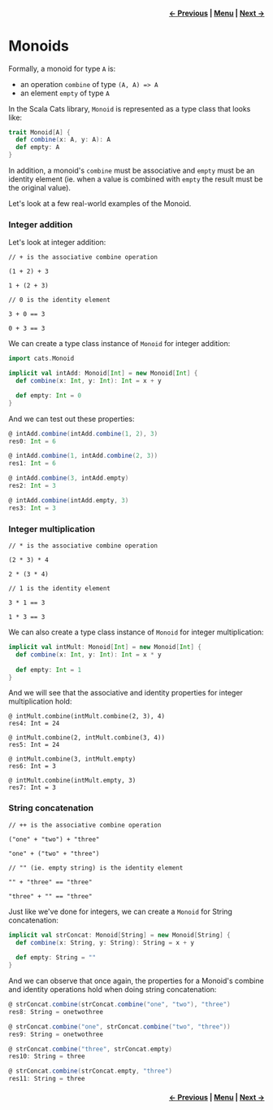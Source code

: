 <h4 align="right">
    <a href="../_2_type_classes/lesson2_6_recursive_implicit_resolution.md">← Previous</a> |
    <a href="../../../../README.md">Menu</a> |
    <a href="lesson3_2_semigroups.md">Next →</a>
</h4>

<h1>Monoids</h1>

Formally, a monoid for type `A` is:

  - an operation `combine` of type `(A, A) => A`
  - an element `empty` of type `A`

In the Scala Cats library, `Monoid` is represented as a type class that looks like:

```scala
trait Monoid[A] {
  def combine(x: A, y: A): A
  def empty: A
}
```

In addition, a monoid's `combine` must be associative and `empty` must be an identity element (ie. when a value is 
combined with `empty` the result must be the original value).

Let's look at a few real-world examples of the Monoid.

<h3>Integer addition</h3>

Let's look at integer addition:

```
// + is the associative combine operation

(1 + 2) + 3

1 + (2 + 3)

// 0 is the identity element

3 + 0 == 3

0 + 3 == 3
```

We can create a type class instance of `Monoid` for integer addition:

```scala
import cats.Monoid

implicit val intAdd: Monoid[Int] = new Monoid[Int] {
  def combine(x: Int, y: Int): Int = x + y

  def empty: Int = 0
}
```

And we can test out these properties:

```scala
@ intAdd.combine(intAdd.combine(1, 2), 3)
res0: Int = 6

@ intAdd.combine(1, intAdd.combine(2, 3))
res1: Int = 6

@ intAdd.combine(3, intAdd.empty)
res2: Int = 3

@ intAdd.combine(intAdd.empty, 3)
res3: Int = 3
```

<h3>Integer multiplication</h3>

```
// * is the associative combine operation

(2 * 3) * 4

2 * (3 * 4)

// 1 is the identity element

3 * 1 == 3

1 * 3 == 3
```

We can also create a type class instance of `Monoid` for integer multiplication:

```scala
implicit val intMult: Monoid[Int] = new Monoid[Int] {
  def combine(x: Int, y: Int): Int = x * y
  
  def empty: Int = 1
}
```

And we will see that the associative and identity properties for integer multiplication hold:

```
@ intMult.combine(intMult.combine(2, 3), 4)
res4: Int = 24

@ intMult.combine(2, intMult.combine(3, 4))
res5: Int = 24

@ intMult.combine(3, intMult.empty)
res6: Int = 3

@ intMult.combine(intMult.empty, 3)
res7: Int = 3
```

<h3>String concatenation</h3>

```
// ++ is the associative combine operation

("one" + "two") + "three"

"one" + ("two" + "three")

// "" (ie. empty string) is the identity element

"" + "three" == "three"

"three" + "" == "three"
```

Just like we've done for integers, we can create a `Monoid` for String concatenation:

```scala
implicit val strConcat: Monoid[String] = new Monoid[String] {
  def combine(x: String, y: String): String = x + y
  
  def empty: String = ""
}
```

And we can observe that once again, the properties for a Monoid's combine and identity operations hold when doing string
concatenation:

```scala
@ strConcat.combine(strConcat.combine("one", "two"), "three")
res8: String = onetwothree

@ strConcat.combine("one", strConcat.combine("two", "three"))
res9: String = onetwothree

@ strConcat.combine("three", strConcat.empty)
res10: String = three

@ strConcat.combine(strConcat.empty, "three")
res11: String = three
```

<h4 align="right">
    <a href="../_2_type_classes/lesson2_6_recursive_implicit_resolution.md">← Previous</a> |
    <a href="../../../../README.md">Menu</a> |
    <a href="lesson3_2_semigroups.md">Next →</a>
</h4>